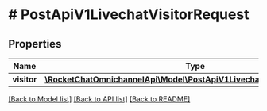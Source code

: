 # # PostApiV1LivechatVisitorRequest

## Properties

Name | Type | Description | Notes
------------ | ------------- | ------------- | -------------
**visitor** | [**\RocketChatOmnichannelApi\Model\PostApiV1LivechatVisitorRequestVisitor**](PostApiV1LivechatVisitorRequestVisitor.md) |  |

[[Back to Model list]](../../README.md#models) [[Back to API list]](../../README.md#endpoints) [[Back to README]](../../README.md)

